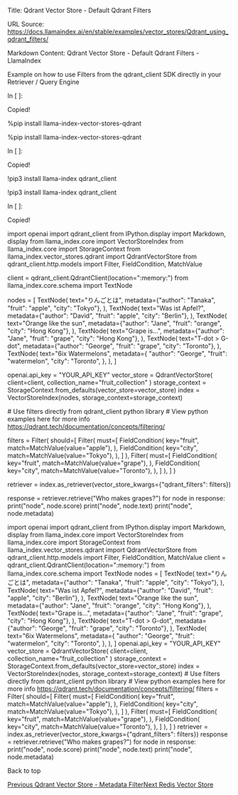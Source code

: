 Title: Qdrant Vector Store - Default Qdrant Filters

URL Source: https://docs.llamaindex.ai/en/stable/examples/vector_stores/Qdrant_using_qdrant_filters/

Markdown Content:
Qdrant Vector Store - Default Qdrant Filters - LlamaIndex


Example on how to use Filters from the qdrant\_client SDK directly in your Retriever / Query Engine

In \[ \]:

Copied!

%pip install llama\-index\-vector\-stores\-qdrant

%pip install llama-index-vector-stores-qdrant

In \[ \]:

Copied!

!pip3 install llama\-index qdrant\_client

!pip3 install llama-index qdrant\_client

In \[ \]:

Copied!

import openai
import qdrant\_client
from IPython.display import Markdown, display
from llama\_index.core import VectorStoreIndex
from llama\_index.core import StorageContext
from llama\_index.vector\_stores.qdrant import QdrantVectorStore
from qdrant\_client.http.models import Filter, FieldCondition, MatchValue

client \= qdrant\_client.QdrantClient(location\=":memory:")
from llama\_index.core.schema import TextNode

nodes \= \[
    TextNode(
        text\="りんごとは",
        metadata\={"author": "Tanaka", "fruit": "apple", "city": "Tokyo"},
    ),
    TextNode(
        text\="Was ist Apfel?",
        metadata\={"author": "David", "fruit": "apple", "city": "Berlin"},
    ),
    TextNode(
        text\="Orange like the sun",
        metadata\={"author": "Jane", "fruit": "orange", "city": "Hong Kong"},
    ),
    TextNode(
        text\="Grape is...",
        metadata\={"author": "Jane", "fruit": "grape", "city": "Hong Kong"},
    ),
    TextNode(
        text\="T-dot > G-dot",
        metadata\={"author": "George", "fruit": "grape", "city": "Toronto"},
    ),
    TextNode(
        text\="6ix Watermelons",
        metadata\={
            "author": "George",
            "fruit": "watermelon",
            "city": "Toronto",
        },
    ),
\]

openai.api\_key \= "YOUR\_API\_KEY"
vector\_store \= QdrantVectorStore(
    client\=client, collection\_name\="fruit\_collection"
)
storage\_context \= StorageContext.from\_defaults(vector\_store\=vector\_store)
index \= VectorStoreIndex(nodes, storage\_context\=storage\_context)

\# Use filters directly from qdrant\_client python library
\# View python examples here for more info https://qdrant.tech/documentation/concepts/filtering/

filters \= Filter(
    should\=\[
        Filter(
            must\=\[
                FieldCondition(
                    key\="fruit",
                    match\=MatchValue(value\="apple"),
                ),
                FieldCondition(
                    key\="city",
                    match\=MatchValue(value\="Tokyo"),
                ),
            \]
        ),
        Filter(
            must\=\[
                FieldCondition(
                    key\="fruit",
                    match\=MatchValue(value\="grape"),
                ),
                FieldCondition(
                    key\="city",
                    match\=MatchValue(value\="Toronto"),
                ),
            \]
        ),
    \]
)

retriever \= index.as\_retriever(vector\_store\_kwargs\={"qdrant\_filters": filters})

response \= retriever.retrieve("Who makes grapes?")
for node in response:
    print("node", node.score)
    print("node", node.text)
    print("node", node.metadata)

import openai import qdrant\_client from IPython.display import Markdown, display from llama\_index.core import VectorStoreIndex from llama\_index.core import StorageContext from llama\_index.vector\_stores.qdrant import QdrantVectorStore from qdrant\_client.http.models import Filter, FieldCondition, MatchValue client = qdrant\_client.QdrantClient(location=":memory:") from llama\_index.core.schema import TextNode nodes = \[ TextNode( text="りんごとは", metadata={"author": "Tanaka", "fruit": "apple", "city": "Tokyo"}, ), TextNode( text="Was ist Apfel?", metadata={"author": "David", "fruit": "apple", "city": "Berlin"}, ), TextNode( text="Orange like the sun", metadata={"author": "Jane", "fruit": "orange", "city": "Hong Kong"}, ), TextNode( text="Grape is...", metadata={"author": "Jane", "fruit": "grape", "city": "Hong Kong"}, ), TextNode( text="T-dot > G-dot", metadata={"author": "George", "fruit": "grape", "city": "Toronto"}, ), TextNode( text="6ix Watermelons", metadata={ "author": "George", "fruit": "watermelon", "city": "Toronto", }, ), \] openai.api\_key = "YOUR\_API\_KEY" vector\_store = QdrantVectorStore( client=client, collection\_name="fruit\_collection" ) storage\_context = StorageContext.from\_defaults(vector\_store=vector\_store) index = VectorStoreIndex(nodes, storage\_context=storage\_context) # Use filters directly from qdrant\_client python library # View python examples here for more info https://qdrant.tech/documentation/concepts/filtering/ filters = Filter( should=\[ Filter( must=\[ FieldCondition( key="fruit", match=MatchValue(value="apple"), ), FieldCondition( key="city", match=MatchValue(value="Tokyo"), ), \] ), Filter( must=\[ FieldCondition( key="fruit", match=MatchValue(value="grape"), ), FieldCondition( key="city", match=MatchValue(value="Toronto"), ), \] ), \] ) retriever = index.as\_retriever(vector\_store\_kwargs={"qdrant\_filters": filters}) response = retriever.retrieve("Who makes grapes?") for node in response: print("node", node.score) print("node", node.text) print("node", node.metadata)

Back to top

[Previous Qdrant Vector Store - Metadata Filter](https://docs.llamaindex.ai/en/stable/examples/vector_stores/Qdrant_metadata_filter/)[Next Redis Vector Store](https://docs.llamaindex.ai/en/stable/examples/vector_stores/RedisIndexDemo/)

